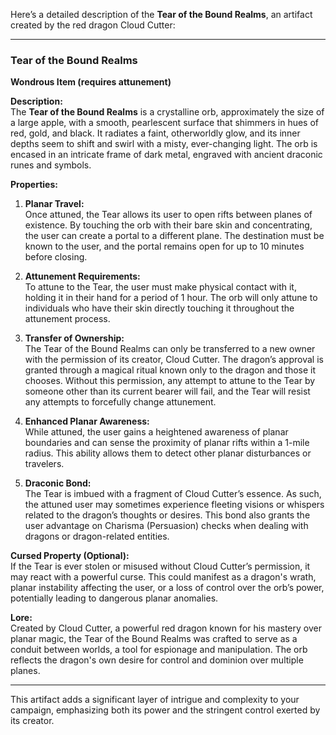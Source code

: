 Here’s a detailed description of the **Tear of the Bound Realms**, an artifact created by the red dragon Cloud Cutter:

---

### **Tear of the Bound Realms**

**Wondrous Item (requires attunement)**

**Description:**  
The **Tear of the Bound Realms** is a crystalline orb, approximately the size of a large apple, with a smooth, pearlescent surface that shimmers in hues of red, gold, and black. It radiates a faint, otherworldly glow, and its inner depths seem to shift and swirl with a misty, ever-changing light. The orb is encased in an intricate frame of dark metal, engraved with ancient draconic runes and symbols.

**Properties:**

1. **Planar Travel:**  
   Once attuned, the Tear allows its user to open rifts between planes of existence. By touching the orb with their bare skin and concentrating, the user can create a portal to a different plane. The destination must be known to the user, and the portal remains open for up to 10 minutes before closing.

2. **Attunement Requirements:**  
   To attune to the Tear, the user must make physical contact with it, holding it in their hand for a period of 1 hour. The orb will only attune to individuals who have their skin directly touching it throughout the attunement process.

3. **Transfer of Ownership:**  
   The Tear of the Bound Realms can only be transferred to a new owner with the permission of its creator, Cloud Cutter. The dragon’s approval is granted through a magical ritual known only to the dragon and those it chooses. Without this permission, any attempt to attune to the Tear by someone other than its current bearer will fail, and the Tear will resist any attempts to forcefully change attunement.

4. **Enhanced Planar Awareness:**  
   While attuned, the user gains a heightened awareness of planar boundaries and can sense the proximity of planar rifts within a 1-mile radius. This ability allows them to detect other planar disturbances or travelers.

5. **Draconic Bond:**  
   The Tear is imbued with a fragment of Cloud Cutter’s essence. As such, the attuned user may sometimes experience fleeting visions or whispers related to the dragon’s thoughts or desires. This bond also grants the user advantage on Charisma (Persuasion) checks when dealing with dragons or dragon-related entities.

**Cursed Property (Optional):**  
If the Tear is ever stolen or misused without Cloud Cutter’s permission, it may react with a powerful curse. This could manifest as a dragon's wrath, planar instability affecting the user, or a loss of control over the orb’s power, potentially leading to dangerous planar anomalies.

**Lore:**  
Created by Cloud Cutter, a powerful red dragon known for his mastery over planar magic, the Tear of the Bound Realms was crafted to serve as a conduit between worlds, a tool for espionage and manipulation. The orb reflects the dragon's own desire for control and dominion over multiple planes.

---

This artifact adds a significant layer of intrigue and complexity to your campaign, emphasizing both its power and the stringent control exerted by its creator.